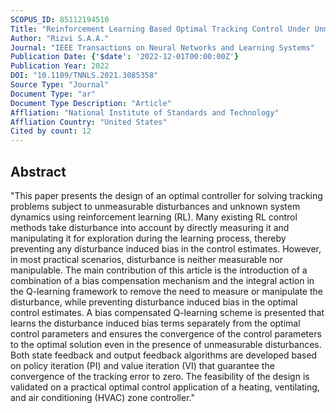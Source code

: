```yaml
---
SCOPUS_ID: 85112194510
Title: "Reinforcement Learning Based Optimal Tracking Control Under Unmeasurable Disturbances With Application to HVAC Systems"
Author: "Rizvi S.A.A."
Journal: "IEEE Transactions on Neural Networks and Learning Systems"
Publication Date: {'$date': '2022-12-01T00:00:00Z'}
Publication Year: 2022
DOI: "10.1109/TNNLS.2021.3085358"
Source Type: "Journal"
Document Type: "ar"
Document Type Description: "Article"
Affliation: "National Institute of Standards and Technology"
Affliation Country: "United States"
Cited by count: 12
---
```


## Abstract
"This paper presents the design of an optimal controller for solving tracking problems subject to unmeasurable disturbances and unknown system dynamics using reinforcement learning (RL). Many existing RL control methods take disturbance into account by directly measuring it and manipulating it for exploration during the learning process, thereby preventing any disturbance induced bias in the control estimates. However, in most practical scenarios, disturbance is neither measurable nor manipulable. The main contribution of this article is the introduction of a combination of a bias compensation mechanism and the integral action in the Q-learning framework to remove the need to measure or manipulate the disturbance, while preventing disturbance induced bias in the optimal control estimates. A bias compensated Q-learning scheme is presented that learns the disturbance induced bias terms separately from the optimal control parameters and ensures the convergence of the control parameters to the optimal solution even in the presence of unmeasurable disturbances. Both state feedback and output feedback algorithms are developed based on policy iteration (PI) and value iteration (VI) that guarantee the convergence of the tracking error to zero. The feasibility of the design is validated on a practical optimal control application of a heating, ventilating, and air conditioning (HVAC) zone controller."

